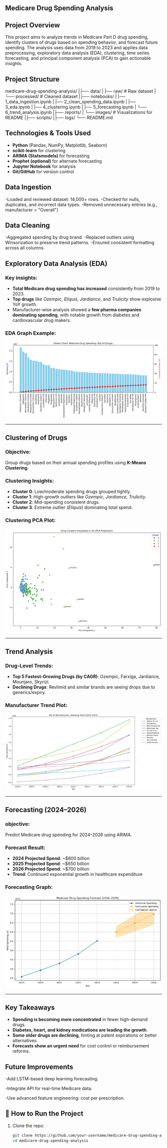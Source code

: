 
## Medicare Drug Spending Analysis

## Project Overview

This project aims to analyze trends in Medicare Part D drug spending, identify clusters of drugs based on spending behavior, and forecast future spending. The analysis uses data from 2019 to 2023 and applies data preprocessing, exploratory data analysis (EDA), clustering, time series forecasting, and principal component analysis (PCA) to gain actionable insights.

## Project Structure

medicare-drug-spending-analysis/
|├── data/
|   |── raw/               # Raw dataset
|   └── processed/          # Cleaned dataset
|├── notebooks/
|   |── 1_data_ingestion.ipynb
|   |── 2_clean_spending_data.ipynb
|   |── 3_eda.ipynb
|   |── 4_clustering.ipynb
|   |── 5_forecasting.ipynb
|   └── 6_trend_analysis.ipynb
|├── reports/
|   └── images/             # Visualizations for README
|├── scripts/
|├── logs/
└── README.md


##  Technologies & Tools Used

- **Python** (Pandas, NumPy, Matplotlib, Seaborn)
- **scikit-learn** for clustering
- **ARIMA (Statsmodels)** for forecasting
- **Prophet (optional)** for alternate forecasting
- **Jupyter Notebook** for analysis
- **Git/GitHub** for version control

 ## Data Ingestion
-Loaded and reviewed dataset: 14,000+ rows.
-Checked for nulls, duplicates, and incorrect data types.
-Removed unnecessary entries (e.g., manufacturer = "Overall")

## Data Cleaning
-Aggregated spending by drug brand.
-Replaced outliers using Winsorization to preserve trend patterns.
-Ensured consistent formatting across all columns.

## Exploratory Data Analysis (EDA)

### Key insights:

- **Total Medicare drug spending has increased** consistently from 2019 to 2023.
- **Top drugs** like *Ozempic*, *Eliquis*, *Jardiance*, and *Trulicity* show explosive YoY growth.
- Manufacturer-wise analysis showed a **few pharma companies dominating spending**, with notable growth from diabetes and cardiovascular drug makers.

###  EDA Graph Example:

![Total Medicare Drug Spending](reports/images/Medicare%20Drug%20Spending.png)

---

##  Clustering of Drugs

###  Objective:
Group drugs based on their annual spending profiles using **K-Means Clustering**.

###  Clustering Insights:

- **Cluster 0**: Low/moderate spending drugs grouped tightly.
- **Cluster 1**: High-growth outliers like *Ozempic*, *Jardiance*, *Trulicity*.
- **Cluster 2**: Mid-spending consistent drugs.
- **Cluster 3**: Extreme outlier (*Eliquis*) dominating total spend.

###  Clustering PCA Plot:

![Clustering PCA Plot](reports/images/clustering.png)

---

## Trend Analysis

###  Drug-Level Trends:
- **Top 5 Fastest-Growing Drugs (by CAGR)**: Ozempic, Farxiga, Jardiance, Mounjaro, Skyrizi.
- **Declining Drugs**: Revlimid and similar brands are seeing drops due to generics/expiry.

###  Manufacturer Trend Plot:

![Manufacturer Spending Trend](reports/images/manufactures%20spending%20trend.png)

---

##  Forecasting (2024–2026)

### objective:
Predict Medicare drug spending for 2024–2026 using ARIMA.

###  Forecast Result:

- **2024 Projected Spend**: ~$600 billion
- **2025 Projected Spend**: ~$650 billion
- **2026 Projected Spend**: ~$700 billion
- **Trend**: Continued exponential growth in healthcare expenditure

###  Forecasting Graph:

![Forecasting](reports/images/forecasting.png)

---

##  Key Takeaways

-  **Spending is becoming more concentrated** in fewer high-demand drugs.
- **Diabetes, heart, and kidney medications are leading the growth**.
- **Some older drugs are declining**, hinting at patent expirations or better alternatives.
- **Forecasts show an urgent need** for cost control or reimbursement reforms.

## Future Improvements

-Add LSTM-based deep learning forecasting.

-Integrate API for real-time Medicare data.

-Use advanced feature engineering: cost per prescription.

## 🚀 How to Run the Project

1. Clone the repo:
   ```bash
   git clone https://github.com/your-username/medicare-drug-spending-analysis.git
   cd medicare-drug-spending-analysis
